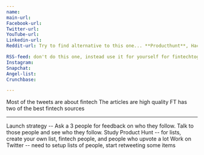 ```yaml
---
name:
main-url:
Facebook-url:
Twitter-url:
YouTube-url:
Linkedin-url:
Reddit-url: Try to find alternative to this one... **Producthunt**, Hackernews, or something else

RSS-feed: don't do this one, instead use it for yourself for fintechtogo.com
Instagram:
Snapchat:
Angel-list:
Crunchbase:

---
```

Most of the tweets are about fintech
The articles are high quality
FT has two of the best fintech sources

---
Launch strategy --
Ask a 3 people for feedback on who they follow.
Talk to those people and see who they follow.
Study Product Hunt -- for lists, create your own list, fintech people, and people who upvote a lot
Work on Twitter -- need to setup lists of people, start retweeting some items
